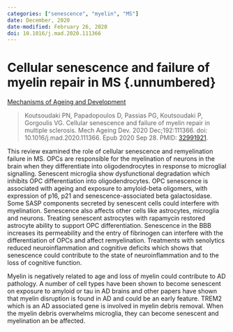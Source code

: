 ```yaml
---
categories: ["senescence", "myelin", "MS"] 
date: December, 2020
date-modified: February 26, 2020
doi: 10.1016/j.mad.2020.111366
---
```


# Cellular senescence and failure of myelin repair in MS {.unnumbered}

[Mechanisms of Ageing and Development](https://www.sciencedirect.com/science/article/pii/S0047637420301627)

> Koutsoudaki PN, Papadopoulos D, Passias PG, Koutsoudaki P, Gorgoulis VG.
> Cellular senescence and failure of myelin repair in multiple sclerosis. Mech
> Ageing Dev. 2020 Dec;192:111366. doi: 10.1016/j.mad.2020.111366. Epub 2020 Sep
> 28\. PMID: [32991921](https://pubmed.ncbi.nlm.nih.gov/32991921).

This review examined the role of cellular senescence and remyelination failure
in MS. OPCs are responsible for the myelination of neurons in the brain when
they differentiate into oligodendrocytes in response to microglial signalling.
Senescent microglia show dysfunctional degradation which inhibits OPC
differentiation into oligodendrocytes. OPC senescence is associated with ageing
and exposure to amyloid-beta oligomers, with expression of p16, p21 and
senescence-associated beta galactosidase. Some SASP components secreted by
senescent cells could interfere with myelination. Senescence also affects other
cells like astrocytes, microglia and neurons. Treating senescent astrocytes with
rapamycin restored astrocyte ability to support OPC differentiation. Senescence
in the BBB increases its permeability and the entry of fibrinogen can interfere
with the differentiation of OPCs and affect remyelination. Treatments with
senolytics reduced neuroinflammation and cognitive deficits which shows that
senescence could contribute to the state of neuroinflammation and to the loss of
cognitive function.

Myelin is negatively related to age and loss of myelin could contribute to AD
pathology. A number of cell types have been shown to become senescent on
exposure to amyloid or tau in AD brains and other papers have shown that myelin
disruption is found in AD and could be an early feature. TREM2 which is an AD
associated gene is involved in myelin debris removal. When the myelin debris
overwhelms microglia, they can become senescent and myelination an be affected.
